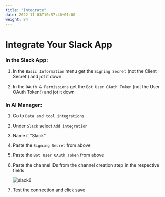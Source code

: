 ```yaml
---
title: "Integrate"
date: 2022-11-03T10:57:46+01:00
weight: 84
---
```


# Integrate Your Slack App

### In the Slack App: 

1. In the `Basic Information` menu get the `Signing Secret` (not the Client Secret!) and jot it down

3. In the `OAuth & Permissions` get the `Bot User OAuth Token` (not the User OAuth Token!) and jot it down


### In AI Manager:

1. Go to `Data and tool integrations`
5. Under `Slack` select `Add integration`
6. Name it "Slack"
7. Paste the `Signing Secret` from above
8. Paste the `Bot User OAuth Token` from above
9. Paste the channel IDs from the channel creation step in the respective fields

	![slack6](/cp4waiops-training/pics/slack/slack012.png)

10. Test the connection and click save





